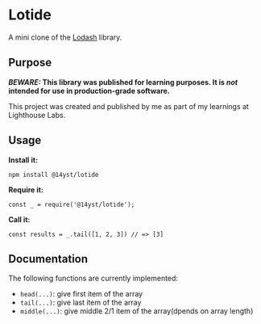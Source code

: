 # Lotide

A mini clone of the [Lodash](https://lodash.com) library.

## Purpose

**_BEWARE:_ This library was published for learning purposes. It is _not_ intended for use in production-grade software.**

This project was created and published by me as part of my learnings at Lighthouse Labs.

## Usage

**Install it:**

`npm install @14yst/lotide`

**Require it:**

`const _ = require('@14yst/lotide');`

**Call it:**

`const results = _.tail([1, 2, 3]) // => [3]`

## Documentation

The following functions are currently implemented:

- `head(...)`: give first item of the array
- `tail(...)`: give last item of the array
- `middle(...)`: give middle 2/1 item of the array(dpends on array length)
